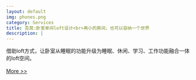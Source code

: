 ```yaml
---
layout: default
img: phones.png
category: Services
title: 吾窝:卧室单间loft设计<br>再小的房间，也可以容纳一个世界
description: |
---
```

 借助loft方式，让卧室从睡眠的功能升级为睡眠、休闲、学习、工作功能融合一体的loft空间。
 <br> <br> 
 <a class="button tiny radius" href="http://wow-decorate.github.io/">More >></a>